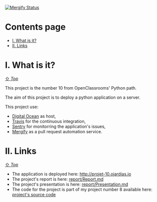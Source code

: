[![Mergify Status][mergify-status]][mergify]

[mergify]: https://mergify.io
[mergify-status]: https://img.shields.io/endpoint.svg?url=https://gh.mergify.io/badges/GuillaumeOj/P10-DeployYourApplication&style=flat

# Contents page
- [I. What is it?](#i-what-is-it)
- [II. Links](#ii-links)

# I. What is it?
[⇧ *Top*](#contents-page)

This project is the number 10 from OpenClassrooms' Python path.

The aim of this project is to deploy a python application on a server.

This project use:

- [Digital Ocean](https://www.digitalocean.com/) as host,
- [Travis](https://travis-ci.com/) for the continuous integration,
- [Sentry](https://sentry.io/welcome/) for monitorring the application's issues,
- [Mergify](https://mergify.io) as a pull request automation service.

# II. Links 
[⇧ *Top*](#contents-page)

- The application is deployed here: http://projet-10.ojardias.io
- The project's report is here: [report/Report.md](report/Report.md)
- The project's presentation is here: [report/Presentation.md](report/Presentation.md)
- The code for the project is part of my project number 8 available here: [project's source code](https://github.com/GuillaumeOj/Pur-Beurre)

